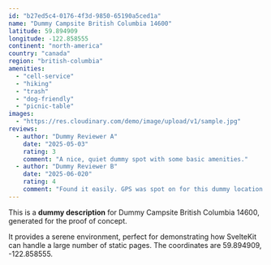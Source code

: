 ```yaml
---
id: "b27ed5c4-0176-4f3d-9850-65190a5ced1a"
name: "Dummy Campsite British Columbia 14600"
latitude: 59.894909
longitude: -122.858555
continent: "north-america"
country: "canada"
region: "british-columbia"
amenities:
  - "cell-service"
  - "hiking"
  - "trash"
  - "dog-friendly"
  - "picnic-table"
images:
  - "https://res.cloudinary.com/demo/image/upload/v1/sample.jpg"
reviews:
  - author: "Dummy Reviewer A"
    date: "2025-05-03"
    rating: 3
    comment: "A nice, quiet dummy spot with some basic amenities."
  - author: "Dummy Reviewer B"
    date: "2025-06-020"
    rating: 4
    comment: "Found it easily. GPS was spot on for this dummy location."
---
```


This is a **dummy description** for Dummy Campsite British Columbia 14600, generated for the proof of concept.

It provides a serene environment, perfect for demonstrating how SvelteKit can handle a large number of static pages. The coordinates are 59.894909, -122.858555.
